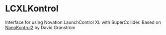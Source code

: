 # LCXLKontrol

Interface for using Novation LaunchControl XL with SuperCollider. Based on [NanoKontrol2](https://github.com/davidgranstrom/NanoKontrol2) by David Granström
